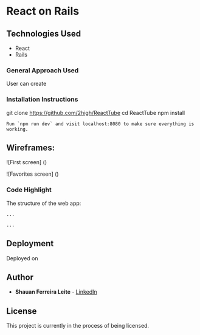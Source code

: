 # React on Rails



## Technologies Used

* React
* Rails


### General Approach Used

User can create


### Installation Instructions


git clone https://github.com/2high/ReactTube
cd ReactTube
npm install


```
Run `npm run dev` and visit localhost:8080 to make sure everything is working.
```



## Wireframes:


![First screen] ()

![Favorites screen] ()



### Code Highlight

The structure of the web app:

```
...

...

```

## Deployment

Deployed on []()

## Author

* **Shauan Ferreira Leite** - [LinkedIn](https://www.linkedin.com/in/shauanleite)



## License

This project is currently in the process of being licensed.
